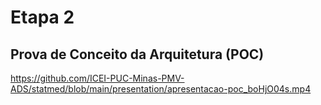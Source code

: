 # Etapa 2

## Prova de Conceito da Arquitetura (POC)

https://github.com/ICEI-PUC-Minas-PMV-ADS/statmed/blob/main/presentation/apresentacao-poc_boHjO04s.mp4
